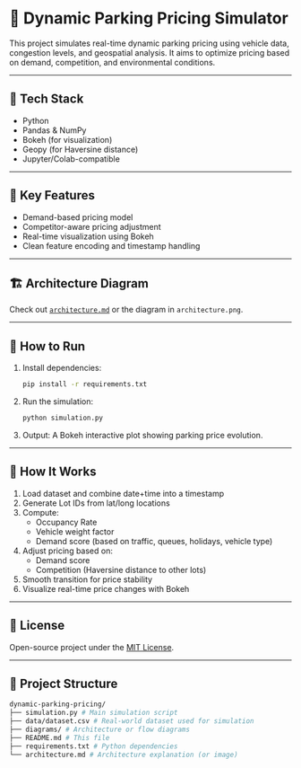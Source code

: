 # 🚗 Dynamic Parking Pricing Simulator

This project simulates real-time dynamic parking pricing using vehicle data, congestion levels, and geospatial analysis. It aims to optimize pricing based on demand, competition, and environmental conditions.

---

## 🧰 Tech Stack

- Python
- Pandas & NumPy
- Bokeh (for visualization)
- Geopy (for Haversine distance)
- Jupyter/Colab-compatible

---

## 📌 Key Features

- Demand-based pricing model
- Competitor-aware pricing adjustment
- Real-time visualization using Bokeh
- Clean feature encoding and timestamp handling

---

## 🏗️ Architecture Diagram

Check out [`architecture.md`](architecture.md) or the diagram in `architecture.png`.

---

## 🚀 How to Run

1. Install dependencies:
    ```bash
    pip install -r requirements.txt
    ```

2. Run the simulation:
    ```bash
    python simulation.py
    ```

3. Output: A Bokeh interactive plot showing parking price evolution.

---

## 🧠 How It Works

1. Load dataset and combine date+time into a timestamp
2. Generate Lot IDs from lat/long locations
3. Compute:
   - Occupancy Rate
   - Vehicle weight factor
   - Demand score (based on traffic, queues, holidays, vehicle type)
4. Adjust pricing based on:
   - Demand score
   - Competition (Haversine distance to other lots)
5. Smooth transition for price stability
6. Visualize real-time price changes with Bokeh

---

## 📃 License

Open-source project under the [MIT License](LICENSE).

---

## 📂 Project Structure

```bash
dynamic-parking-pricing/
├── simulation.py # Main simulation script
├── data/dataset.csv # Real-world dataset used for simulation
├── diagrams/ # Architecture or flow diagrams
├── README.md # This file
├── requirements.txt # Python dependencies
└── architecture.md # Architecture explanation (or image)
